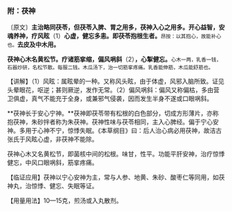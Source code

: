 ### 附：茯神

〔原文〕**主治略同茯苓，但茯苓入脾、胃之用多，茯神入心之用多。开心益智，安魂养神，疗风眩**（1）**心虚，健忘多恚。即茯苓抱根生者。**<small>昂按：以其抱心，故能补心也。</small>**去皮及中木用。**

**茯神心木名黄松节。疗诸筋挛缩，偏风㖞斜**（2）**，心掣健忘。**<small>心木一两，乳香一钱，石器炒研，名松节散。每服二钱。木瓜汤下，治一切筋挛疼痛。乳香能伸筋，木瓜能舒筋也。</small>

【讲解】（1）风眩：属眩晕的一种。又称风头眩，由于体虚，风邪入脑所致。证见头晕眼花，呕逆；甚则厥逆，发作无常。（2）偏风㖞斜：偏风又称偏枯，多由营卫俱虚，真气不能充于全身，或兼邪气侵袭，因而发生半身不遂或口眼㖞斜。

**茯神长于安心宁神。**茯神即茯苓带有松根的白色部分，切成方形薄片，亦称抱茯神，朱砂拌者称为朱茯神。茯神性味与茯苓相同，主入心脾经。偏于宁心安神。多用于心神不宁，惊悸失眠。《本草纲目》曰：后人治心病必用茯神，故洁古张氏于风眩心虚，非茯神不能除。

茯神心木又名黄松节，即菌核中间的松根。味甘，性平。功能平肝安神，治疗惊悸健忘，中风口眼㖞斜，筋挛疼痛。

【临证应用】茯神以宁心安神为主，常与人参、地黄、朱砂、酸枣仁等同用，如茯神丸，治惊悸、健忘、失眠等证。

【用量用法】10—15克，煎汤或入丸散剂。
